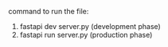 command to run the file:

1. fastapi dev server.py (development phase)
2. fastapi run server.py (production phase)